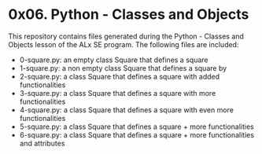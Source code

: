 # 0x06. Python - Classes and Objects

This repository contains files generated during the Python - Classes and Objects lesson of the ALx
SE program. The following files are included:

- 0-square.py: an empty class Square that defines a square
- 1-square.py: a non empty class Square that defines a square by
- 2-square.py: a class Square that defines a square with added functionalities
- 3-square.py: a class Square that defines a square with more functionalities
- 4-square.py: a class Square that defines a square with even more functionalities
- 5-square.py: a class Square that defines a square + more functionalities
- 6-square.py: a class Square that defines a square + more functionalities and attributes
